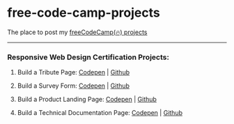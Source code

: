 # free-code-camp-projects
The place to post my [freeCodeCamp(🔥) projects](https://learn.freecodecamp.org/)

---

### Responsive Web Design Certification Projects:

1. Build a Tribute Page: [Codepen](https://codepen.io/rubeeem/full/YjvbmE/) | [Github](https://github.com/rubemalmeida/freeCodeCamp-projects/tree/master/01-responsive-web-design-projects/01-tribute-page)

2. Build a Survey Form: [Codepen](https://codepen.io/rubeeem/full/MBRMQp/) | [Github](https://github.com/rubemalmeida/freeCodeCamp-projects/tree/master/01-responsive-web-design-projects/02-survey-form)

3. Build a Product Landing Page: [Codepen](https://codepen.io/rubeeem/full/NBVPVY/) | [Github](https://github.com/rubemalmeida/freeCodeCamp-projects/tree/master/01-responsive-web-design-projects/03-product-landing-page)

4. Build a Technical Documentation Page: [Codepen](https://codepen.io/rubeeem/full/aaWGBO/) | [Github](https://github.com/rubemalmeida/freeCodeCamp-projects/tree/master/01-responsive-web-design-projects/04-technical-documentation-page)
